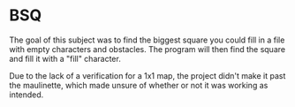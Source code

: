 # BSQ
The goal of this subject was to find the biggest square you could fill in a file with empty characters and obstacles. The program will then find the square and fill it with a "fill" character.

Due to the lack of a verification for a 1x1 map, the project didn't make it past the maulinette, which made unsure of whether or not it was working as intended.

